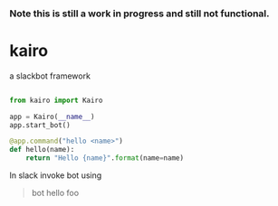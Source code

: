 ### Note this is still a work in progress and still not functional. 

# kairo
a slackbot framework


```python

from kairo import Kairo

app = Kairo(__name__)
app.start_bot()

@app.command("hello <name>")
def hello(name):
    return "Hello {name}".format(name=name) 
```

 In slack invoke bot using
 > bot hello foo


